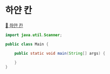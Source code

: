 # 하얀 칸
[:link: 하얀 칸](https://www.acmicpc.net/problem/1100) 
<br>

```java
import java.util.Scanner;

public class Main {

    public static void main(String[] args) {

    }
}
```
